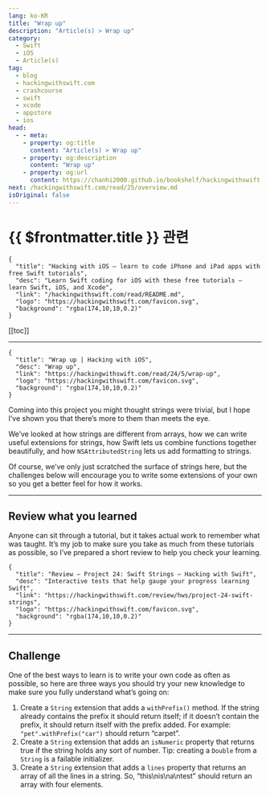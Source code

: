 ```yaml
---
lang: ko-KR
title: "Wrap up"
description: "Article(s) > Wrap up"
category:
  - Swift
  - iOS
  - Article(s)
tag: 
  - blog
  - hackingwithswift.com
  - crashcourse
  - swift
  - xcode
  - appstore
  - ios  
head:
  - - meta:
    - property: og:title
      content: "Article(s) > Wrap up"
    - property: og:description
      content: "Wrap up"
    - property: og:url
      content: https://chanhi2000.github.io/bookshelf/hackingwithswift.com/read/24/05-wrap-up.html
next: /hackingwithswift.com/read/25/overview.md
isOriginal: false
---
```


# {{ $frontmatter.title }} 관련

```component VPCard
{
  "title": "Hacking with iOS – learn to code iPhone and iPad apps with free Swift tutorials",
  "desc": "Learn Swift coding for iOS with these free tutorials – learn Swift, iOS, and Xcode",
  "link": "/hackingwithswift.com/read/README.md",
  "logo": "https://hackingwithswift.com/favicon.svg",
  "background": "rgba(174,10,10,0.2)"
}
```

[[toc]]

---

```component VPCard
{
  "title": "Wrap up | Hacking with iOS",
  "desc": "Wrap up",
  "link": "https://hackingwithswift.com/read/24/5/wrap-up",
  "logo": "https://hackingwithswift.com/favicon.svg",
  "background": "rgba(174,10,10,0.2)"
}
```

<VidStack src="youtube/yzq0jaNsutE" />

Coming into this project you might thought strings were trivial, but I hope I’ve shown you that there’s more to them than meets the eye.

We’ve looked at how strings are different from arrays, how we can write useful extensions for strings, how Swift lets us combine functions together beautifully, and how `NSAttributedString` lets us add formatting to strings.

Of course, we’ve only just scratched the surface of strings here, but the challenges below will encourage you to write some extensions of your own so you get a better feel for how it works.

---

## Review what you learned

Anyone can sit through a tutorial, but it takes actual work to remember what was taught. It’s my job to make sure you take as much from these tutorials as possible, so I’ve prepared a short review to help you check your learning.

```component VPCard
{
  "title": "Review – Project 24: Swift Strings – Hacking with Swift",
  "desc": "Interactive tests that help gauge your progress learning Swift",
  "link": "https://hackingwithswift.com/review/hws/project-24-swift-strings",
  "logo": "https://hackingwithswift.com/favicon.svg",
  "background": "rgba(174,10,10,0.2)"
}
```

---

## Challenge

One of the best ways to learn is to write your own code as often as possible, so here are three ways you should try your new knowledge to make sure you fully understand what’s going on:

1. Create a `String` extension that adds a `withPrefix()` method. If the string already contains the prefix it should return itself; if it doesn’t contain the prefix, it should return itself with the prefix added. For example: `"pet".withPrefix("car")` should return “carpet”.
2. Create a `String` extension that adds an `isNumeric` property that returns true if the string holds any sort of number. Tip: creating a `Double` from a `String` is a failable initializer.
3. Create a `String` extension that adds a `lines` property that returns an array of all the lines in a string. So, “this\nis\na\ntest” should return an array with four elements.

